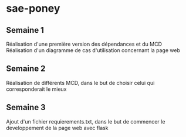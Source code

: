 # sae-poney

## Semaine 1  
Réalisation d'une première version des dépendances et du MCD  
Réalisation d'un diagramme de cas d'utilisation concernant la page web


## Semaine 2 
Réalisation de différents MCD, dans le but de choisir celui qui corresponderait le mieux

## Semaine 3
Ajout d'un fichier requierements.txt, dans le but de commencer le developpement de la page web avec flask


